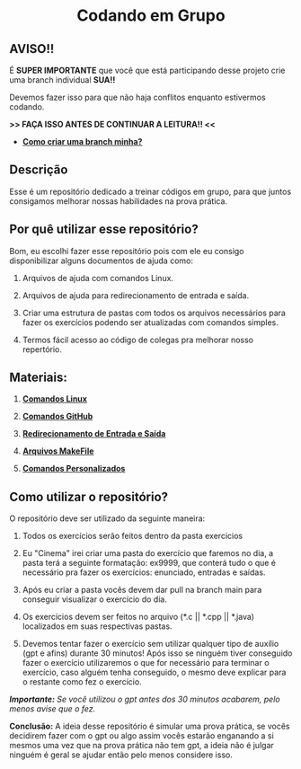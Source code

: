 <h1 align="center">Codando em Grupo</h1>

## AVISO!!

É **SUPER IMPORTANTE** que você que está participando desse projeto crie uma branch individual **SUA!!**

Devemos fazer isso para que não haja conflitos enquanto estivermos codando.

**>> FAÇA ISSO ANTES DE CONTINUAR A LEITURA!! <<**

- [**Como criar uma branch minha?**](https://github.com/LucasReis26/codandoEmGrupo/blob/main/ajuda/criandoBranch.md)

## Descrição

Esse é um repositório dedicado a treinar códigos em grupo, para que juntos consigamos melhorar nossas habilidades na prova prática.

## Por quê utilizar esse repositório?

Bom, eu escolhi fazer esse repositório pois com ele eu consigo disponibilizar alguns documentos de ajuda como: 

1. Arquivos de ajuda com comandos Linux.

1. Arquivos de ajuda para redirecionamento de entrada e saída.

1. Criar uma estrutura de pastas com todos os arquivos necessários para fazer os exercícios podendo ser atualizadas com comandos simples. 

1. Termos fácil acesso ao código de colegas pra melhorar nosso repertório.

## Materiais:

1. [**Comandos Linux**](https://github.com/LucasReis26/codandoEmGrupo/blob/main/ajuda/comandosLinux.md)

1. [**Comandos GitHub**](https://github.com/LucasReis26/codandoEmGrupo/blob/main/ajuda/comandosGitHub.md)

1. [**Redirecionamento de Entrada e Saída**](https://github.com/LucasReis26/codandoEmGrupo/blob/main/ajuda/redirecionamentoEntradaSaida.md)

1. [**Arquivos MakeFile**]()


1. [**Comandos Personalizados**]()

## Como utilizar o repositório?

O repositório deve ser utilizado da seguinte maneira:

1. Todos os exercícios serão feitos dentro da pasta exercicios

1. Eu "Cinema" irei criar uma pasta do exercício que faremos no dia, a pasta terá a seguinte formatação: ex9999, que conterá tudo o que é necessário pra fazer os exercícios: enunciado, entradas e saídas.

1. Após eu criar a pasta vocês devem dar pull na branch main para conseguir visualizar o exercício do dia.

1. Os exercícios devem ser feitos no arquivo (*.c || *.cpp || *.java) localizados em suas respectivas pastas.

1. Devemos tentar fazer o exercício sem utilizar qualquer tipo de auxílio (gpt e afins) durante 30 minutos! Após isso se ninguém tiver conseguido fazer o exercício utilizaremos o que for necessário para terminar o exercício, caso alguém tenha conseguido, o mesmo deve explicar para o restante como fez o exercício.

_**Importante:** Se você utilizou o gpt antes dos 30 minutos acabarem, pelo menos avise que o fez._

**Conclusão:** A ideia desse repositório é simular uma prova prática, se vocês decidirem fazer com o gpt ou algo assim vocês estarão enganando a si mesmos uma vez que na prova prática não tem gpt, a ideia não é julgar ninguém é geral se ajudar então pelo menos considere isso.
